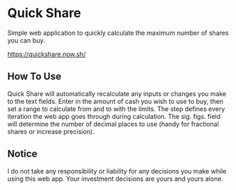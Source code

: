# Quick Share

Simple web application to quickly calculate the maximum number of shares you
can buy.

https://quickshare.now.sh/

## How To Use

Quick Share will automatically recalculate any inputs or changes you make to
the text fields. Enter in the amount of cash you wish to use to buy, then set
a range to calculate from and to with the limits. The step defines every
iteration the web app goes through during calculation. The sig. figs. field
will determine the number of decimal places to use (handy for fractional
shares or increase precision).

## Notice

I do not take any responsibility or liability for any decisions you make while
using this web app. Your investment decisions are yours and yours alone.
